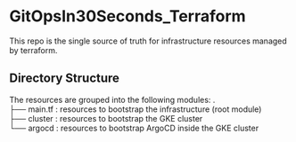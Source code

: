 # GitOpsIn30Seconds_Terraform
This repo is the single source of truth for infrastructure resources managed by terraform.

## Directory Structure
The resources are grouped into the following modules:
.    
├── main.tf : resources to bootstrap the infrastructure (root module)    
├── cluster : resources to bootstrap the GKE cluster  
└── argocd  : resources to bootstrap ArgoCD inside the GKE cluster     


